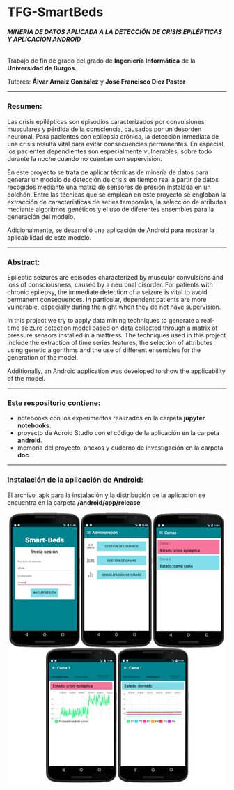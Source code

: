 # TFG-SmartBeds

###### *__MINERÍA DE DATOS APLICADA A LA DETECCIÓN DE CRISIS EPILÉPTICAS Y APLICACIÓN ANDROID__*
Trabajo de fin de grado del grado de **Ingeniería Informática** de la **Universidad de Burgos**. 

Tutores: **Álvar Arnaiz González** y **José Francisco Diez Pastor**

---

### Resumen: 

Las crisis epilépticas son episodios caracterizados por convulsiones musculares y pérdida de la consciencia, causados por un desorden neuronal. Para pacientes con epilepsia crónica, la detección inmediata de una crisis resulta vital para evitar consecuencias permanentes. En especial, los pacientes dependientes son especialmente vulnerables, sobre todo durante la noche cuando no cuentan con supervisión.

En este proyecto se trata de aplicar técnicas de minería de datos para generar un modelo de detección de crisis en tiempo real a partir de datos recogidos mediante una matriz de sensores de presión instalada en un colchón. Entre las técnicas que se emplean en este proyecto se engloban la extracción de características de series temporales, la selección de atributos mediante algoritmos genéticos y el uso de diferentes ensembles para la generación del modelo.

Adicionalmente, se desarrolló una aplicación de Android para mostrar la aplicabilidad de este modelo.

---

### Abstract: 

Epileptic seizures are episodes characterized by muscular convulsions and loss of consciousness, caused by a neuronal disorder. For patients with chronic epilepsy, the immediate detection of a seizure is vital to avoid permanent consequences. 
In particular, dependent patients are more vulnerable, especially during the night when they do not have supervision.

In this project we try to apply data mining techniques to generate a real-time seizure detection model based on data collected through a matrix of pressure sensors installed in a mattress. The techniques used in this project include the extraction of time series features, the selection of attributes using genetic algorithms and the use of different ensembles for the generation of the model.

Additionally, an Android application was developed to show the applicability of the model.

---

### Este respositorio contiene: 

- notebooks con los experimentos realizados en la carpeta **jupyter notebooks**.
- proyecto de Adroid Studio con el código de la aplicación en la carpeta **android**.
- memoria del proyecto, anexos y cuderno de investigación en la carpeta **doc**. 

---

### Instalación de la aplicación de Android: 

El archivo .apk para la instalación y la distribución de la aplicación se encuentra en la carpeta **/android/app/release**

![Pantallas de la aplicación](doc/img/interfaces.png)
